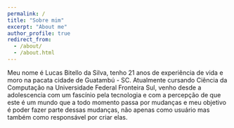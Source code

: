 ```yaml
---
permalink: /
title: "Sobre mim"
excerpt: "About me"
author_profile: true
redirect_from: 
  - /about/
  - /about.html
---
```


Meu nome é Lucas Bitello da Silva, tenho 21 anos de experiência de vida e moro na pacata cidade de Guatambú - SC. Atualmente cursando Ciência da Computação na Universidade Federal Fronteira Sul, venho desde a adolescencia com um fascínio pela tecnologia e com a percepção de que este é um mundo que a todo momento passa por mudanças e meu objetivo é poder fazer parte dessas mudanças, não apenas como usuário mas também como responsável por criar elas.

